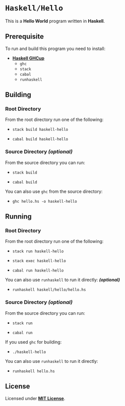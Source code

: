 # `Haskell/Hello`

This is a **Hello World** program written in **Haskell**.

## Prerequisite

To run and build this program you need to install:

* [**Haskell GHCup**](https://www.haskell.org/ghcup/install/)
  * `ghc`
  * `stack`
  * `cabal`
  * `runhaskell`

## Building

### Root Directory

From the root directory run one of the following:

* ```
  stack build haskell-hello
  ```
* ```
  cabal build haskell-hello
  ```

### Source Directory _(optional)_

From the source directory you can run:

* ```
  stack build
  ```
* ```
  cabal build
  ```

You can also use `ghc` from the source directory:

* ```
  ghc hello.hs -o haskell-hello
  ```

## Running

### Root Directory

From the root directory run one of the following:

* ```
  stack run haskell-hello
  ```
* ```
  stack exec haskell-hello
  ```
* ```
  cabal run haskell-hello
  ```

You can also use `runhaskell` to run it directly: _**(optional)**_

* ```
  runhaskell haskell/hello/hello.hs
  ```

### Source Directory _(optional)_

From the source directory you can run:

* ```
  stack run
  ```
* ```
  cabal run
  ```

If you used `ghc` for building:

* ```
  ./haskell-hello
  ```

You can also use `runhaskell` to run it directly:

* ```
  runhaskell hello.hs
  ```

## License

Licensed under [**MIT License**](https://github.com/altersabeh/codes/blob/main/LICENSE).
